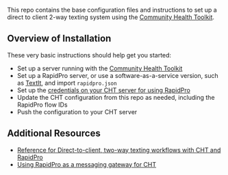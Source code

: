 This repo contains the base configuration files and instructions to set up a direct to client 2-way texting system using the [Community Health Toolkit](https://communityhealthtoolkit.org/).

## Overview of Installation
These very basic instructions should help get you started:
- Set up a server running with the [Community Health Toolkit](https://docs.communityhealthtoolkit.org/hosting/)
- Set up a RapidPro server, or use a software-as-a-service version, such as [TextIt](https://textit.com/), and import `rapidpro.json`
- Set up the [credentials on your CHT server for using RapidPro](https://docs.communityhealthtoolkit.org/building/guides/messaging/gateways/rapidpro/#cht-core-configuration)
- Update the CHT configuration from this repo as needed, including the RapidPro flow IDs
- Push the configuration to your CHT server

## Additional Resources
- [Reference for Direct-to-client, two-way texting workflows with CHT and RapidPro](https://docs.communityhealthtoolkit.org/building/examples/direct-to-client/)
- [Using RapidPro as a messaging gateway for CHT](https://docs.communityhealthtoolkit.org/building/guides/messaging/gateways/rapidpro/)
